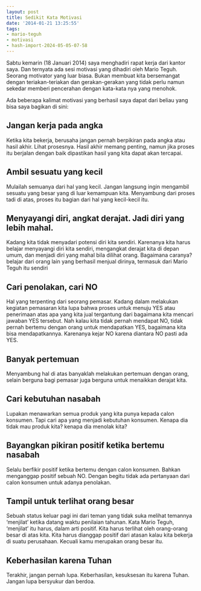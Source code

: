 ```yaml
---
layout: post
title: Sedikit Kata Motivasi
date: '2014-01-21 13:25:55'
tags:
- mario-teguh
- motivasi
- hash-import-2024-05-05-07-58
---
```


Sabtu kemarin (18 Januari 2014) saya menghadiri rapat kerja dari kantor saya. Dan ternyata ada sesi motivasi yang dihadiri oleh Mario Teguh. Seorang motivator yang luar biasa. Bukan membuat kita bersemangat dengan teriakan-teriakan dan gerakan-gerakan yang tidak perlu namun sekedar memberi pencerahan dengan kata-kata nya yang menohok.

<!--more-->

Ada beberapa kalimat motivasi yang berhasil saya dapat dari beliau yang bisa saya bagikan di sini:

## Jangan kerja pada angka

Ketika kita bekerja, berusaha jangan pernah berpikiran pada angka atau hasil akhir. Lihat prosesnya. Hasil akhir memang penting, namun jika proses itu berjalan dengan baik dipastikan hasil yang kita dapat akan tercapai.

## Ambil sesuatu yang kecil

Mulailah semuanya dari hal yang kecil. Jangan langsung ingin mengambil sesuatu yang besar yang di luar kemampuan kita. Menyambung dari proses tadi di atas, proses itu bagian dari hal yang kecil-kecil itu.

## Menyayangi diri, angkat derajat. Jadi diri yang lebih mahal.

Kadang kita tidak menyadari potensi diri kita sendiri. Karenanya kita harus belajar menyayangi diri kita sendiri, mengangkat derajat kita di depan umum, dan menjadi diri yang mahal bila dilihat orang. Bagaimana caranya? belajar dari orang lain yang berhasil menjual dirinya, termasuk dari Mario Teguh itu sendiri

## Cari penolakan, cari NO

Hal yang terpenting dari seorang pemasar. Kadang dalam melakukan kegiatan pemasaran kita lupa bahwa proses untuk menuju YES atau penerimaan atas apa yang kita jual tergantung dari bagaimana kita mencari jawaban YES tersebut. Nah kalau kita tidak pernah mendapat NO, tidak pernah bertemu dengan orang untuk mendapatkan YES, bagaimana kita bisa mendapatkannya. Karenanya kejar NO karena diantara NO pasti ada YES.

## Banyak pertemuan

Menyambung hal di atas banyaklah melakukan pertemuan dengan orang, selain berguna bagi pemasar juga berguna untuk menaikkan derajat kita.

## Cari kebutuhan nasabah

Lupakan menawarkan semua produk yang kita punya kepada calon konsumen. Tapi cari apa yang menjadi kebutuhan konsumen. Kenapa dia tidak mau produk kita? kenapa dia menolak kita?

## Bayangkan pikiran positif ketika bertemu nasabah

Selalu berfikir positif ketika bertemu dengan calon konsumen. Bahkan menganggap positif sebuah NO. Dengan begitu tidak ada pertanyaan dari calon konsumen untuk adanya penolakan.

## Tampil untuk terlihat orang besar

Sebuah status keluar pagi ini dari teman yang tidak suka melihat temannya ‘menjilat’ ketika datang waktu penilaian tahunan. Kata Mario Teguh, ‘menjilat’ itu harus, dalam arti positif. Kita harus terlihat oleh orang-orang besar di atas kita. Kita harus dianggap positif dari atasan kalau kita bekerja di suatu perusahaan. Kecuali kamu merupakan orang besar itu.

## Keberhasilan karena Tuhan

Terakhir, jangan pernah lupa. Keberhasilan, kesuksesan itu karena Tuhan. Jangan lupa bersyukur dan berdoa.

<!--kg-card-end: html-->